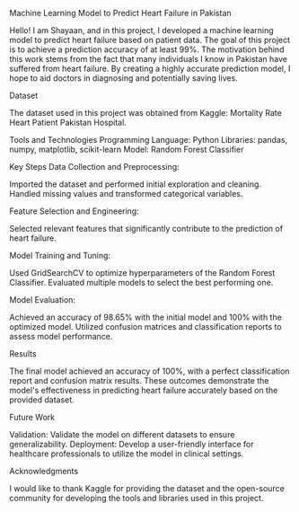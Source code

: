 Machine Learning Model to Predict Heart Failure in Pakistan

Hello! I am Shayaan, and in this project, I developed a machine learning model to predict heart failure based on patient data. The goal of this project is to achieve a prediction accuracy of at least 99%. The motivation behind this work stems from the fact that many individuals I know in Pakistan have suffered from heart failure. By creating a highly accurate prediction model, I hope to aid doctors in diagnosing and potentially saving lives.

Dataset

The dataset used in this project was obtained from Kaggle: Mortality Rate Heart Patient Pakistan Hospital.

Tools and Technologies
Programming Language: Python
Libraries: pandas, numpy, matplotlib, scikit-learn
Model: Random Forest Classifier

Key Steps Data Collection and Preprocessing:

Imported the dataset and performed initial exploration and cleaning.
Handled missing values and transformed categorical variables.

Feature Selection and Engineering:

Selected relevant features that significantly contribute to the prediction of heart failure.

Model Training and Tuning:

Used GridSearchCV to optimize hyperparameters of the Random Forest Classifier.
Evaluated multiple models to select the best performing one.

Model Evaluation:

Achieved an accuracy of 98.65% with the initial model and 100% with the optimized model.
Utilized confusion matrices and classification reports to assess model performance.

Results

The final model achieved an accuracy of 100%, with a perfect classification report and confusion matrix results. These outcomes demonstrate the model's effectiveness in predicting heart failure accurately based on the provided dataset.

Future Work

Validation: Validate the model on different datasets to ensure generalizability.
Deployment: Develop a user-friendly interface for healthcare professionals to utilize the model in clinical settings.

Acknowledgments

I would like to thank Kaggle for providing the dataset and the open-source community for developing the tools and libraries used in this project.

